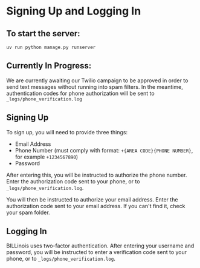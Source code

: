 # Signing Up and Logging In

## To start the server:
`uv run python manage.py runserver`

## Currently In Progress:
We are currently awaiting our Twilio campaign to be approved in order to send text messages without running into spam filters.
In the meantime, authentication codes for phone authorization will be sent to `_logs/phone_verification.log`

## Signing Up
To sign up, you will need to provide three things:

* Email Address
* Phone Number (must comply with format: `+{AREA CODE}{PHONE NUMBER}`, for example `+1234567890`)
* Password

After entering this, you will be instructed to authorize the phone number. Enter the authorization code sent to your phone, or to `_logs/phone_verification.log`.

You will then be instructed to authorize your email address. Enter the authorization code sent to your email address. If you can't find it, check your spam folder.

## Logging In
BILLinois uses two-factor authentication. After entering your username and password, you will be instructed to enter a verification code sent to your phone, or to `_logs/phone_verification.log`.
